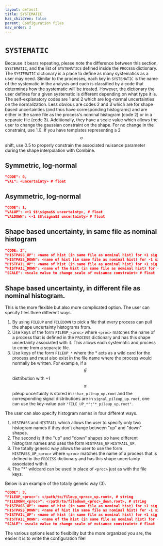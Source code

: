 ```yaml
---
layout: default
title: SYSTEMATIC
has_children: false
parent: Configuration files
nav_order: 2
---
```


# **`SYSTEMATIC`**
Because it bears repeating, please note the difference between this section, `SYSTEMATIC`,
and the list of `SYSTEMATICS` defined inside the `PROCESS` dictionary. The `SYSTEMATIC`
dictionary is a place to define as many systematics as a user may need. Similar to the
processes, each key in `SYSTEMATIC` is the name of the systematic in the analysis and each
is classified by a code that determines how the systematic will be treated. However, the
dictionary the user defines for a given systematic is different depending on what type it is.
The self-explanatory codes are 1 and 2 which are log-normal uncertainties on the normalization.
Less obvious are codes 2 and 3 which are for shape based uncertainties (and thus have
corresponding histograms) and are either in the same file as the process's nominal histogram
(code 2) or in a separate file (code 3). Additionally, they have a scale value which allows
the user to change the gaussian constraint on the shape. For no change in the constraint, use 1.0.
If you have templates representing a 2 $$\sigma$$ shift, use 0.5 to properly constrain
the associated nuisance parameter during the shape interpolation with Combine.

## Symmetric, log-normal
```json
"CODE": 0,
"VAL": <uncertainty> # float
```

## Asymmetric, log-normal

```json
"CODE": 1,
"VALUP": <+1 $$\sigma$$ uncertainty>, # float
"VALDOWN": <-1 $$\sigma$$ uncertainty> # float
```

## Shape based uncertainty, in same file as nominal histogram
```json
"CODE: 2",
"HISTPASS_UP": <name of hist (in same file as nominal hist) for +1 sig uncertainty in pass distribution>, # string
"HISTPASS_DOWN": <name of hist (in same file as nominal hist) for -1 sig uncertainty in pass distribution>, # string
"HISTFAIL_UP": <name of hist (in same file as nominal hist) for +1 sig uncertainty in fail distribution>, # string
"HISTFAIL_DOWN": <name of the hist (in same file as nominal hist) for -1 sig uncertainty in fail distribution>, # string
"SCALE": <scale value to change scale of nuisance constraint> # float
```

## Shape based uncertainty, in different file as nominal histogram. 

This is the more flexible
but also more complicated option. The user can specify files three different ways. 

1. By using `FILEUP` and `FILEDOWN` to pick a file that *every* process can pull the shape
   uncertainty histograms from. 
2. Use keys of the form `FILEUP_<proc>` 
   where `<proc>` matches the name of a process that is defined in the `PROCESS` dictionary and
   has this shape uncertainty associated with it. This allows each systematic and process to come
   from a separate file. 
3. Use keys of the form `FILEUP_*` where the * acts
   as a wild card for the process and must also exist in the file name where the process would
   normally be written. For example, if a $$t\bar{t}$$ distribution with +1 $$\sigma$$ pileup
   uncertainty is stored in `ttbar_pileup_up.root` and the corresponding signal distributions
   are in `signal_pileup_up.root`, one can use the key-value pair `"FILE_UP_*":"*_pileup_up.root"`.

The user can also specify histogram names in four different ways.
1. `HISTPASS` and `HISTFAIL` which allows the user to specify only two histogram
   names if they don't change between "up" and "down" shapes. 
2. The second is if the "up" and "down" shapes *do* have different histogram names
   and uses the form `HISTPASS_UP` `HISTFAIL_UP`. 
3. The totally generic way allows the user to use the form `HISTPASS_UP_<proc>` where `<proc>`
   matches the name of a process that is defined in the `PROCESS` dictionary and has this
   shape uncertainty associated with it. 
4. The "*" wildcard can be used in place of `<proc>` just as with the file keys.
   
Below is an example of the totally generic way (3).

```json
"CODE": 3,
"FILEUP_<proc>": </path/to/fileup_<proc>_up.root>, # string
"FILEDOWN_<proc>": </path/to/filedown_<proc>_down.root>, # string
"HISTPASS_UP": <name of hist (in same file as nominal hist) for +1 sig uncertainty in pass distribution>, # string
"HISTPASS_DOWN": <name of hist (in same file as nominal hist) for -1 sig uncertainty in pass distribution>, # string
"HISTFAIL_UP": <name of hist (in same file as nominal hist) for +1 sig uncertainty in fail distribution>, # string
"HISTFAIL_DOWN": <name of the hist (in same file as nominal hist) for -1 sig uncertainty in fail distribution>, # string
"SCALE": <scale value to change scale of nuisance constraint> # float
```

The various options lead to flexibility but the more organized you are, the easier it is to write the configuration file!
